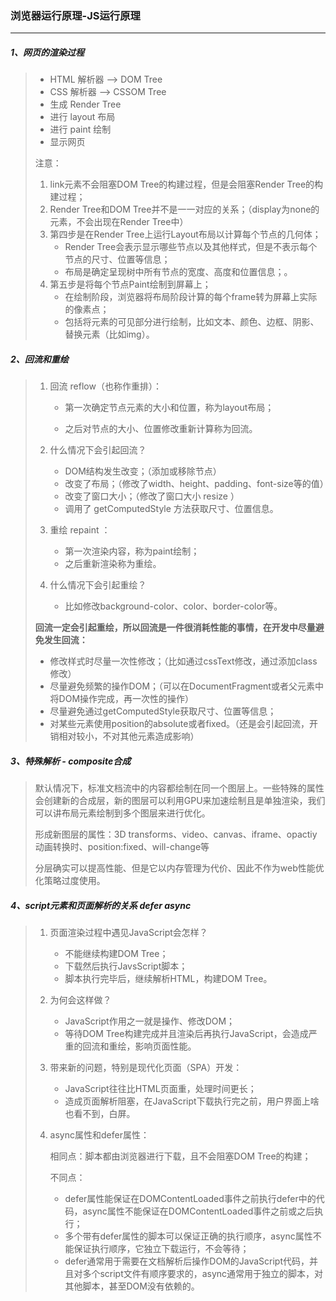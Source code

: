 ### 浏览器运行原理-JS运行原理

------

##### 1、网页的渲染过程

> - HTML 解析器 --> DOM Tree
> - CSS 解析器 --> CSSOM Tree
> - 生成 Render Tree
> - 进行 layout 布局
> - 进行 paint 绘制
> - 显示网页
>
> 注意：
> 1. link元素不会阻塞DOM Tree的构建过程，但是会阻塞Render Tree的构建过程；
> 2. Render Tree和DOM Tree并不是一一对应的关系；（display为none的元素，不会出现在Render Tree中）
> 3. 第四步是在Render Tree上运行Layout布局以计算每个节点的几何体；
>    - Render Tree会表示显示哪些节点以及其他样式，但是不表示每个节点的尺寸、位置等信息；
>    - 布局是确定呈现树中所有节点的宽度、高度和位置信息；。
> 4. 第五步是将每个节点Paint绘制到屏幕上；
>    - 在绘制阶段，浏览器将布局阶段计算的每个frame转为屏幕上实际的像素点； 
>    - 包括将元素的可见部分进行绘制，比如文本、颜色、边框、阴影、替换元素（比如img）。

##### 2、回流和重绘

> 1. 回流 reflow（也称作重排）：
>
>    - 第一次确定节点元素的大小和位置，称为layout布局；
>
>    - 之后对节点的大小、位置修改重新计算称为回流。
>
> 2. 什么情况下会引起回流？
>
>    - DOM结构发生改变；（添加或移除节点）
>    - 改变了布局；（修改了width、height、padding、font-size等的值）
>    - 改变了窗口大小；（修改了窗口大小 resize ）
>    - 调用了 getComputedStyle 方法获取尺寸、位置信息。
>
> 3. 重绘 repaint ：
>
>    - 第一次渲染内容，称为paint绘制；
>    - 之后重新渲染称为重绘。
>
> 4. 什么情况下会引起重绘？
>
>    - 比如修改background-color、color、border-color等。
>
> **回流一定会引起重绘，所以回流是一件很消耗性能的事情，在开发中尽量避免发生回流：**
>
> - 修改样式时尽量一次性修改；（比如通过cssText修改，通过添加class修改）
> - 尽量避免频繁的操作DOM；（可以在DocumentFragment或者父元素中将DOM操作完成，再一次性的操作）
> - 尽量避免通过getComputedStyle获取尺寸、位置等信息；
> - 对某些元素使用position的absolute或者fixed。（还是会引起回流，开销相对较小，不对其他元素造成影响）

##### 3、特殊解析 - composite合成

> 默认情况下，标准文档流中的内容都绘制在同一个图层上。一些特殊的属性会创建新的合成层，新的图层可以利用GPU来加速绘制且是单独渲染，我们可以讲布局元素绘制到多个图层来进行优化。
>
> 形成新图层的属性：3D transforms、video、canvas、iframe、opactiy动画转换时、position:fixed、will-change等
>
> 分层确实可以提高性能、但是它以内存管理为代价、因此不作为web性能优化策略过度使用。

##### 4、script元素和页面解析的关系 defer async

> 1. 页面渲染过程中遇见JavaScript会怎样？
>
>    - 不能继续构建DOM Tree；
>    - 下载然后执行JavsScript脚本；
>    - 脚本执行完毕后，继续解析HTML，构建DOM Tree。
>
> 2. 为何会这样做？
>
>    - JavaScript作用之一就是操作、修改DOM；
>    - 等待DOM Tree构建完成并且渲染后再执行JavaScript，会造成严重的回流和重绘，影响页面性能。
>
> 3. 带来新的问题，特别是现代化页面（SPA）开发：
>
>    - JavaScript往往比HTML页面重，处理时间更长；
>    - 造成页面解析阻塞，在JavaScript下载执行完之前，用户界面上啥也看不到，白屏。
>
> 4. async属性和defer属性：
>
>    相同点：脚本都由浏览器进行下载，且不会阻塞DOM Tree的构建；
>
>    不同点：
>
>    - defer属性能保证在DOMContentLoaded事件之前执行defer中的代码，async属性不能保证在DOMContentLoaded事件之前或之后执行；
>    - 多个带有defer属性的脚本可以保证正确的执行顺序，async属性不能保证执行顺序，它独立下载运行，不会等待；
>    - defer通常用于需要在文档解析后操作DOM的JavaScript代码，并且对多个script文件有顺序要求的，async通常用于独立的脚本，对其他脚本，甚至DOM没有依赖的。
